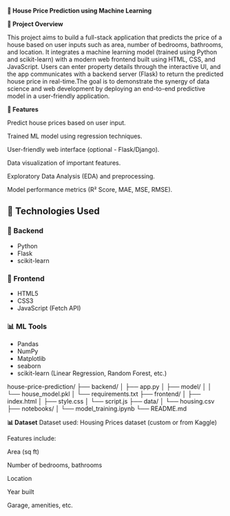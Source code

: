 **🏡 House Price Prediction using Machine Learning**

**📌 Project Overview**

This project aims to build a full-stack application that predicts the price of a house based on user inputs such as area, number of bedrooms, bathrooms, and location. It integrates a machine learning model (trained using Python and scikit-learn) with a modern web frontend built using HTML, CSS, and JavaScript. Users can enter property details through the interactive UI, and the app communicates with a backend server (Flask) to return the predicted house price in real-time.The goal is to demonstrate the synergy of data science and web development by deploying an end-to-end predictive model in a user-friendly application.

**🚀 Features**

Predict house prices based on user input.

Trained ML model using regression techniques.

User-friendly web interface (optional - Flask/Django).

Data visualization of important features.

Exploratory Data Analysis (EDA) and preprocessing.

Model performance metrics (R² Score, MAE, MSE, RMSE).

## 🚀 Technologies Used

### 🔧 Backend
- Python
- Flask
- scikit-learn

### 🎨 Frontend
- HTML5
- CSS3
- JavaScript (Fetch API)

### 📊 ML Tools
- Pandas
- NumPy
- Matplotlib
- seaborn
- scikit-learn (Linear Regression, Random Forest, etc.)

house-price-prediction/
├── backend/
│ ├── app.py
│ ├── model/
│ │ └── house_model.pkl
│ └── requirements.txt
├── frontend/
│ ├── index.html
│ ├── style.css
│ └── script.js
├── data/
│ └── housing.csv
├── notebooks/
│ └── model_training.ipynb
└── README.md

**📊 Dataset**
Dataset used: Housing Prices dataset (custom or from Kaggle)

Features include:

Area (sq ft)

Number of bedrooms, bathrooms

Location

Year built

Garage, amenities, etc.

